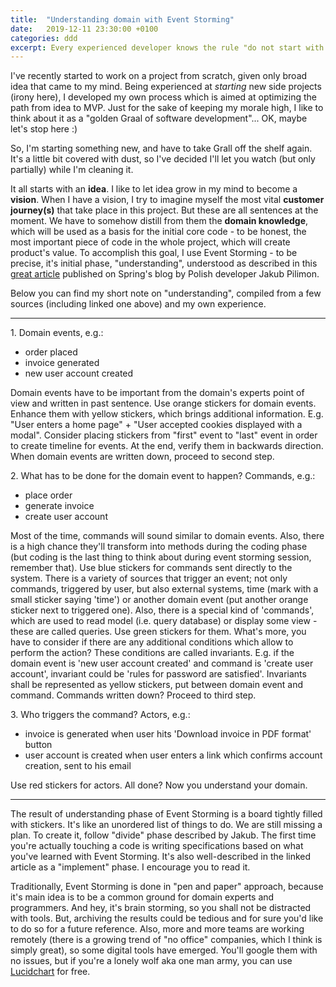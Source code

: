 ```yaml
---
title:  "Understanding domain with Event Storming"
date:   2019-12-11 23:30:00 +0100
categories: ddd
excerpt: Every experienced developer knows the rule "do not start with a code". How can one effectively get enough understanding of domain to translate it into code effortlessly? Use Event Storming.
---
```


I've recently started to work on a project from scratch, given only broad idea that came to my mind. Being experienced at *starting* new side projects (irony here), I developed my own process which is aimed at optimizing the path from idea to MVP. Just for the sake of keeping my morale high, I like to think about it as a "golden Graal of software development"... OK, maybe let's stop here :)

So, I'm starting something new, and have to take Grall off the shelf again. It's a little bit covered with dust, so I've decided I'll let you watch (but only partially) while I'm cleaning it.

It all starts with an **idea**. I like to let idea grow in my mind to become a **vision**. When I have a vision, I try to imagine myself the most vital **customer journey(s)** that take place in this project. But these are all sentences at the moment. We have to somehow distill from them the **domain knowledge**, which will be used as a basis for the initial core code - to be honest, the most important piece of code in the whole project, which will create product's value. To accomplish this goal, I use Event Storming - to be precise, it's initial phase, "understanding", understood as described in this [great article](https://spring.io/blog/2018/04/11/event-storming-and-spring-with-a-splash-of-ddd) published on Spring's blog by Polish developer Jakub Pilimon.

Below you can find my short note on "understanding", compiled from a few sources (including linked one above) and my own experience.

***

1\. Domain events, e.g.:
  * order placed
  * invoice generated
  * new user account created

Domain events have to be important from the domain's experts point of view and written in past sentence.
Use orange stickers for domain events. Enhance them with yellow stickers, which brings additional information. E.g. "User enters a home page" + "User accepted cookies displayed with a modal".
Consider placing stickers from "first" event to "last" event in order to create timeline for events. At the end, verify them in backwards direction.
When domain events are written down, proceed to second step.

2\. What has to be done for the domain event to happen? Commands, e.g.:
  * place order
  * generate invoice
  * create user account

Most of the time, commands will sound similar to domain events. Also, there is a high chance they'll transform into methods during the coding phase (but coding is the last thing to think about during event storming session, remember that).
Use blue stickers for commands sent directly to the system.
There is a variety of sources that trigger an event; not only commands, triggered by user, but also external systems, time (mark with a small sticker saying 'time') or another domain event (put another orange sticker next to triggered one).
Also, there is a special kind of 'commands', which are used to read model (i.e. query database) or display some view - these are called queries. Use green stickers for them.
What's more, you have to consider if there are any additional conditions which allow to perform the action? These conditions are called invariants. E.g. if the domain event is 'new user account created' and command is 'create user account', invariant could be 'rules for password are satisfied'. Invariants shall be represented as yellow stickers, put between domain event and command.
Commands written down? Proceed to third step.

3\. Who triggers the command? Actors, e.g.:
  * invoice is generated when user hits 'Download invoice in PDF format' button
  * user account is created when user enters a link which confirms account creation, sent to his email

Use red stickers for actors.
All done? Now you understand your domain.

***

The result of understanding phase of Event Storming is a board tightly filled with stickers. It's like an unordered list of things to do. We are still missing a plan. To create it, follow "divide" phase described by Jakub. The first time you're actually touching a code is writing specifications based on what you've learned with Event Storming. It's also well-described in the linked article as a "implement" phase. I encourage you to read it.

Traditionally, Event Storming is done in "pen and paper" approach, because it's main idea is to be a common ground for domain experts and programmers. And hey, it's brain storming, so you shall not be distracted with tools. But, archiving the results could be tedious and for sure you'd like to do so for a future reference. Also, more and more teams are working remotely (there is a growing trend of "no office" companies, which I think is simply great), so some digital tools have emerged. You'll google them with no issues, but if you're a lonely wolf aka one man army, you can use [Lucidchart](https://www.lucidchart.com/blog/ddd-event-storming) for free.
